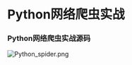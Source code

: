 # Python网络爬虫实战

### Python网络爬虫实战源码

![Python_spider.png](http://upload-images.jianshu.io/upload_images/1428402-d2fa871486ec9d4f.png?imageMogr2/auto-orient/strip%7CimageView2/2/w/1240)
